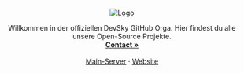 <br />
<div align="center">
  <a href="https://discord.gg/desky">
    <img src="https://user-images.githubusercontent.com/28011628/200116208-6abe7233-9bd9-46c2-b7e1-2682c2681271.jpg" alt="Logo">
  </a>

  <p align="center">
    Willkommen in der offiziellen DevSky GitHub Orga. Hier findest du alle unsere Open-Source Projekte.
    <br />
    <a href="https://discord.com/users/216487432667791360"><strong>Contact »</strong></a>
    <br />
    <br />
    <a href="https://discord.gg/devsky">Main-Server</a>
    ·
    <a href="https://devsky.one">Website</a>
  </p>
</div>
